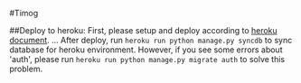 #Timog

##Deploy to heroku:
First, please setup and deploy according to [heroku document](https://devcenter.heroku.com/articles/getting-started-with-django).
...
After deploy, run `heroku run python manage.py syncdb` to sync database for heroku environment. However, if you see some errors about 'auth', please run `heroku run python manage.py migrate auth` to solve this problem.
